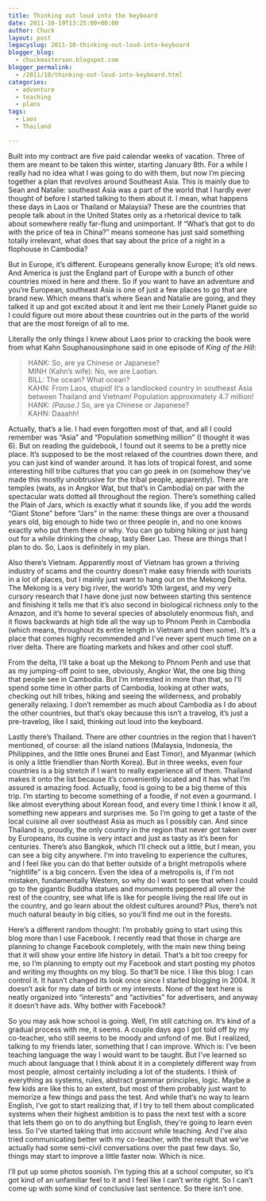 ```yaml
---
title: Thinking out loud into the keyboard
date: 2011-10-19T13:25:00+00:00
author: Chuck
layout: post
legacyslug: 2011-10-thinking-out-loud-into-keyboard
blogger_blog:
  - chuckmasterson.blogspot.com
blogger_permalink:
  - /2011/10/thinking-out-loud-into-keyboard.html
categories:
  - adventure
  - teaching
  - plans
tags:
  - Laos
  - Thailand

---
```


Built into my contract are five paid calendar weeks of vacation. Three of them
are meant to be taken this winter, starting January 8th. For a while I really
had no idea what I was going to do with them, but now I’m piecing together a
plan that revolves around Southeast Asia. This is mainly due to Sean and
Natalie: southeast Asia was a part of the world that I hardly ever thought of
before I started talking to them about it. I mean, what happens these days in
Laos or Thailand or Malaysia? These are the countries that people talk about in
the United States only as a rhetorical device to talk about somewhere really
far-flung and unimportant. If “What’s that got to do with the price of tea in
China?” means someone has just said something totally irrelevant, what does
that say about the price of a night in a flophouse in Cambodia?

But in Europe, it’s different. Europeans generally know Europe; it’s old news.
And America is just the England part of Europe with a bunch of other countries
mixed in here and there. So if you want to have an adventure and you’re
European, southeast Asia is one of just a few places to go that are brand new.
Which means that’s where Sean and Natalie are going, and they talked it up and
got excited about it and lent me their Lonely Planet guide so I could figure
out more about these countries out in the parts of the world that are the most
foreign of all to me.

Literally the only things I knew about Laos prior to cracking the book were
from what Kahn Souphanousinphone said in one episode of _King of the Hill_:  

> HANK: So, are ya Chinese or Japanese?  
> MINH (Kahn’s wife): No, we are Laotian.  
> BILL: The ocean? What ocean?  
> KAHN: From Laos, stupid! It’s a landlocked country in southeast Asia between 
> Thailand and Vietnam! Population approximately 4.7 million!  
> HANK: _(Pause.)_ So, are ya Chinese or Japanese?  
> KAHN: Daaahh!

Actually, that’s a lie. I had even forgotten most of that, and all I could
remember was “Asia” and “Population something million” (I thought it was 6).
But on reading the guidebook, I found out it seems to be a pretty nice place.
It’s supposed to be the most relaxed of the countries down there, and you can
just kind of wander around. It has lots of tropical forest, and some
interesting hill tribe cultures that you can go peek in on (somehow they’ve
made this mostly unobtrusive for the tribal people, apparently). There are
temples (wats, as in Angkor Wat, but that’s in Cambodia) on par with the
spectacular wats dotted all throughout the region. There’s something called the
Plain of Jars, which is exactly what it sounds like, if you add the words
“Giant Stone” before “Jars” in the name: these things are over a thousand years
old, big enough to hide two or three people in, and no one knows exactly who
put them there or why. You can go tubing hiking or just hang out for a while
drinking the cheap, tasty Beer Lao. These are things that I plan to do. So,
Laos is definitely in my plan.

Also there’s Vietnam. Apparently most of Vietnam has grown a thriving industry
of scams and the country doesn’t make easy friends with tourists in a lot of
places, but I mainly just want to hang out on the Mekong Delta. The Mekong is a
very big river, the world’s 10th largest, and my very cursory research that I
have done just now between starting this sentence and finishing it tells me
that it’s also second in biological richness only to the Amazon, and it’s home
to several species of absolutely enormous fish, and it flows backwards at high
tide all the way up to Phnom Penh in Cambodia (which means, throughout its
entire length in Vietnam and then some). It’s a place that comes highly
recommended and I’ve never spent much time on a river delta. There are floating
markets and hikes and other cool stuff.

From the delta, I’ll take a boat up the Mekong to Phnom Penh and use that as my
jumping-off point to see, obviously, Angkor Wat, the one big thing that people
see in Cambodia. But I’m interested in more than that, so I’ll spend some time
in other parts of Cambodia, looking at other wats, checking out hill tribes,
hiking and seeing the wilderness, and probably generally relaxing. I don’t
remember as much about Cambodia as I do about the other countries, but that’s
okay because this isn’t a travelog, it’s just a pre-travelog, like I said,
thinking out loud into the keyboard.

Lastly there’s Thailand. There are other countries in the region that I haven’t
mentioned, of course: all the island nations (Malaysia, Indonesia, the
Philippines, and the little ones Brunei and East Timor), and Myanmar (which is
only a little friendlier than North Korea). But in three weeks, even four
countries is a big stretch if I want to really experience all of them. Thailand
makes it onto the list because it’s conveniently located and it has what I’m
assured is amazing food. Actually, food is going to be a big theme of this
trip. I’m starting to become something of a foodie, if not even a gourmand. I
like almost everything about Korean food, and every time I think I know it all,
something new appears and surprises me. So I’m going to get a taste of the
local cuisine all over southeast Asia as much as I possibly can. And since
Thailand is, proudly, the only country in the region that never got taken over
by Europeans, its cusine is very intact and just as tasty as it’s been for
centuries. There’s also Bangkok, which I’ll check out a little, but I mean, you
can see a big city anywhere. I’m into traveling to experience the cultures, and
I feel like you can do that better outside of a bright metropolis where
“nightlife” is a big concern. Even the idea of a metropolis is, if I’m not
mistaken, fundamentally Western, so why do I want to see that when I could go
to the gigantic Buddha statues and monuments peppered all over the rest of the
country, see what life is like for people living the real life out in the
country, and go learn about the oldest cultures around? Plus, there’s not much
natural beauty in big cities, so you’ll find me out in the forests.

Here’s a different random thought: I’m probably going to start using this blog
more than I use Facebook. I recently read that those in charge are planning to
change Facebook completely, with the main new thing being that it will show
your entire life history in detail. That’s a bit too creepy for me, so I’m
planning to empty out my Facebook and start posting my photos and writing my
thoughts on my blog. So that’ll be nice. I like this blog: I can control it. It
hasn’t changed its look once since I started blogging in 2004. It doesn’t ask
for my date of birth or my interests. None of the text here is neatly organized
into “interests” and “activities” for advertisers, and anyway it doesn’t have
ads. Why bother with Facebook?

So you may ask how school is going. Well, I’m still catching on. It’s kind of a
gradual process with me, it seems. A couple days ago I got told off by my
co-teacher, who still seems to be moody and unfond of me. But I realized,
talking to my friends later, something that I can improve. Which is: I’ve been
teaching language the way I would want to be taught. But I’ve learned so much
about language that I think about it in a completely different way from most
people, almost certainly including a lot of the students. I think of everything
as systems, rules, abstract grammar principles, logic. Maybe a few kids are
like this to an extent, but most of them probably just want to memorize a few
things and pass the test. And while that’s no way to learn English, I’ve got to
start realizing that, if I try to tell them about complicated systems when
their highest ambition is to pass the next test with a score that lets them go
on to do anything but English, they’re going to learn even less. So I’ve
started taking that into account while teaching. And I’ve also tried
communicating better with my co-teacher, with the result that we’ve actually
had some semi-civil conversations over the past few days. So, things may start
to improve a little faster now. Which is nice.

I’ll put up some photos soonish. I’m typing this at a school computer, so it’s
got kind of an unfamiliar feel to it and I feel like I can’t write right. So I
can’t come up with some kind of conclusive last sentence. So there isn’t one.
